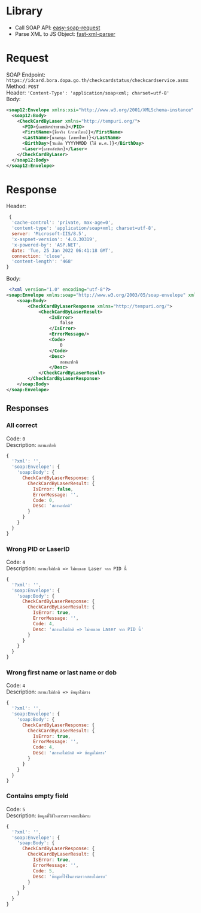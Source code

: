 # Library

- Call SOAP API: [easy-soap-request](https://www.npmjs.com/package/easy-soap-request)
- Parse XML to JS Object: [fast-xml-parser](https://www.npmjs.com/package/fast-xml-parser)

# Request

SOAP Endpoint: `https://idcard.bora.dopa.go.th/checkcardstatus/checkcardservice.asmx`<br>
Method: `POST`<br>
Header: `'Content-Type': 'application/soap+xml; charset=utf-8'`<br>
Body:

```xml
<soap12:Envelope xmlns:xsi="http://www.w3.org/2001/XMLSchema-instance" xmlns:xsd="http://www.w3.org/2001/XMLSchema" xmlns:soap12="http://www.w3.org/2003/05/soap-envelope">
  <soap12:Body>
    <CheckCardByLaser xmlns="http://tempuri.org/">
      <PID>{เลขบัตรประชาชน}</PID>
      <FirstName>{ชื่อจริง (ภาษาไทย)}</FirstName>
      <LastName>{นามสกุล (ภาษาไทย)}</LastName>
      <BirthDay>{วันเกิด YYYYMMDD (ใช้ พ.ศ.)}</BirthDay>
      <Laser>{เลขหลังบัตร}</Laser>
    </CheckCardByLaser>
  </soap12:Body>
</soap12:Envelope>
```


# Response

Header:
```js
 {
  'cache-control': 'private, max-age=0',
  'content-type': 'application/soap+xml; charset=utf-8',
  server: 'Microsoft-IIS/8.5',
  'x-aspnet-version': '4.0.30319',
  'x-powered-by': 'ASP.NET',
  date: 'Tue, 25 Jan 2022 06:41:18 GMT',
  connection: 'close',
  'content-length': '468'
}
```

Body:
```xml
 <?xml version="1.0" encoding="utf-8"?>
<soap:Envelope xmlns:soap="http://www.w3.org/2003/05/soap-envelope" xmlns:xsi="http://www.w3.org/2001/XMLSchema-instance" xmlns:xsd="http://www.w3.org/2001/XMLSchema">
    <soap:Body>
        <CheckCardByLaserResponse xmlns="http://tempuri.org/">
            <CheckCardByLaserResult>
                <IsError>
                    false
                </IsError>
                <ErrorMessage/>
                <Code>
                    0
                </Code>
                <Desc>
                    สถานะปกติ
                </Desc>
            </CheckCardByLaserResult>
        </CheckCardByLaserResponse>
    </soap:Body>
</soap:Envelope>
```

## Responses

### All correct

Code: `0`<br>
Description: `สถานะปกติ`

```js
{
  '?xml': '',
  'soap:Envelope': {
    'soap:Body': {
      CheckCardByLaserResponse: {
        CheckCardByLaserResult: {
          IsError: false,
          ErrorMessage: '',
          Code: 0,
          Desc: 'สถานะปกติ'
        }
      }
    }
  }
}
```

### Wrong PID or LaserID

Code: `4`<br>
Description: `สถานะไม่ปกติ => ไม่พบเลข Laser จาก PID นี้`

```js
{
  '?xml': '',
  'soap:Envelope': {
    'soap:Body': {
      CheckCardByLaserResponse: {
        CheckCardByLaserResult: {
          IsError: true,
          ErrorMessage: '',
          Code: 4,
          Desc: 'สถานะไม่ปกติ => ไม่พบเลข Laser จาก PID นี้'
        }
      }
    }
  }
}
```

### Wrong first name or last name or dob

Code: `4`<br>
Description: `สถานะไม่ปกติ => ข้อมูลไม่ตรง`

```js
{
  '?xml': '',
  'soap:Envelope': {
    'soap:Body': {
      CheckCardByLaserResponse: {
        CheckCardByLaserResult: {
          IsError: true,
          ErrorMessage: '',
          Code: 4,
          Desc: 'สถานะไม่ปกติ => ข้อมูลไม่ตรง'
        }
      }
    }
  }
}
```

### Contains empty field

Code: `5`<br>
Description: `ข้อมูลที่ใช้ในการตรวจสอบไม่ครบ`

```js
{
  '?xml': '',
  'soap:Envelope': {
    'soap:Body': {
      CheckCardByLaserResponse: {
        CheckCardByLaserResult: {
          IsError: true,
          ErrorMessage: '',
          Code: 5,
          Desc: 'ข้อมูลที่ใช้ในการตรวจสอบไม่ครบ'
        }
      }
    }
  }
}
```